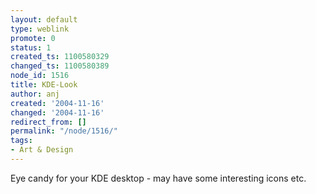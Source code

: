 ```yaml
---
layout: default
type: weblink
promote: 0
status: 1
created_ts: 1100580329
changed_ts: 1100580389
node_id: 1516
title: KDE-Look
author: anj
created: '2004-11-16'
changed: '2004-11-16'
redirect_from: []
permalink: "/node/1516/"
tags:
- Art & Design
---
```

Eye candy for your KDE desktop - may have some interesting icons etc.
